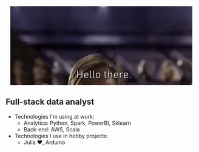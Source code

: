 <center><img src="res/hello_there.gif"></center>

## Full-stack data analyst

- Technologies I'm using at work:
  - Analytics: Python, Spark, PowerBI, Sklearn
  - Back-end: AWS, Scala
- Technologies I use in hobby projects:
    - Julia :heart:, Arduino
